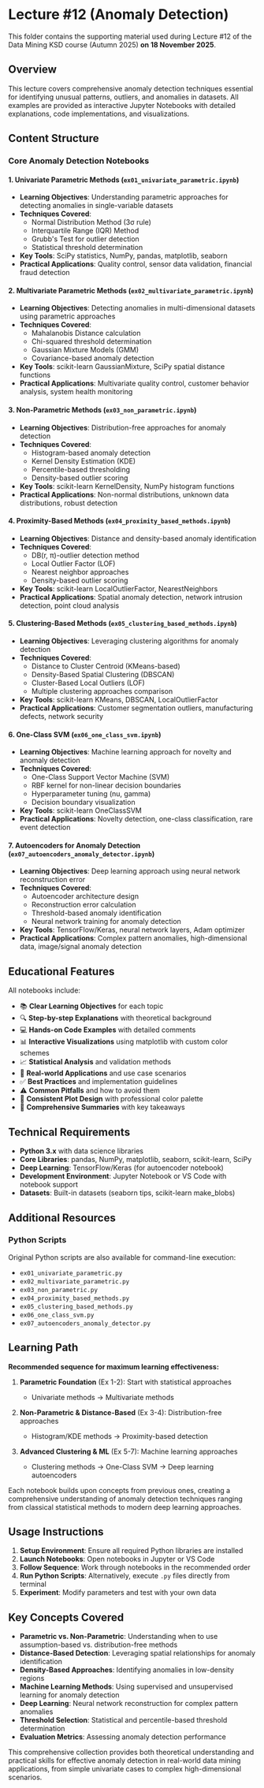 # Lecture #12 (Anomaly Detection)

This folder contains the supporting material used during Lecture #12 of the Data Mining KSD course (Autumn 2025) **on 18 November 2025**.

## Overview

This lecture covers comprehensive anomaly detection techniques essential for identifying unusual patterns, outliers, and anomalies in datasets. All examples are provided as interactive Jupyter Notebooks with detailed explanations, code implementations, and visualizations.

## Content Structure

### Core Anomaly Detection Notebooks

#### 1. **Univariate Parametric Methods** (`ex01_univariate_parametric.ipynb`)

- **Learning Objectives**: Understanding parametric approaches for detecting anomalies in single-variable datasets
- **Techniques Covered**:
  - Normal Distribution Method (3σ rule)
  - Interquartile Range (IQR) Method
  - Grubb's Test for outlier detection
  - Statistical threshold determination
- **Key Tools**: SciPy statistics, NumPy, pandas, matplotlib, seaborn
- **Practical Applications**: Quality control, sensor data validation, financial fraud detection

#### 2. **Multivariate Parametric Methods** (`ex02_multivariate_parametric.ipynb`)

- **Learning Objectives**: Detecting anomalies in multi-dimensional datasets using parametric approaches
- **Techniques Covered**:
  - Mahalanobis Distance calculation
  - Chi-squared threshold determination
  - Gaussian Mixture Models (GMM)
  - Covariance-based anomaly detection
- **Key Tools**: scikit-learn GaussianMixture, SciPy spatial distance functions
- **Practical Applications**: Multivariate quality control, customer behavior analysis, system health monitoring

#### 3. **Non-Parametric Methods** (`ex03_non_parametric.ipynb`)

- **Learning Objectives**: Distribution-free approaches for anomaly detection
- **Techniques Covered**:
  - Histogram-based anomaly detection
  - Kernel Density Estimation (KDE)
  - Percentile-based thresholding
  - Density-based outlier scoring
- **Key Tools**: scikit-learn KernelDensity, NumPy histogram functions
- **Practical Applications**: Non-normal distributions, unknown data distributions, robust detection

#### 4. **Proximity-Based Methods** (`ex04_proximity_based_methods.ipynb`)

- **Learning Objectives**: Distance and density-based anomaly identification
- **Techniques Covered**:
  - DB(r, π)-outlier detection method
  - Local Outlier Factor (LOF)
  - Nearest neighbor approaches
  - Density-based outlier scoring
- **Key Tools**: scikit-learn LocalOutlierFactor, NearestNeighbors
- **Practical Applications**: Spatial anomaly detection, network intrusion detection, point cloud analysis

#### 5. **Clustering-Based Methods** (`ex05_clustering_based_methods.ipynb`)

- **Learning Objectives**: Leveraging clustering algorithms for anomaly detection
- **Techniques Covered**:
  - Distance to Cluster Centroid (KMeans-based)
  - Density-Based Spatial Clustering (DBSCAN)
  - Cluster-Based Local Outliers (LOF)
  - Multiple clustering approaches comparison
- **Key Tools**: scikit-learn KMeans, DBSCAN, LocalOutlierFactor
- **Practical Applications**: Customer segmentation outliers, manufacturing defects, network security

#### 6. **One-Class SVM** (`ex06_one_class_svm.ipynb`)

- **Learning Objectives**: Machine learning approach for novelty and anomaly detection
- **Techniques Covered**:
  - One-Class Support Vector Machine (SVM)
  - RBF kernel for non-linear decision boundaries
  - Hyperparameter tuning (nu, gamma)
  - Decision boundary visualization
- **Key Tools**: scikit-learn OneClassSVM
- **Practical Applications**: Novelty detection, one-class classification, rare event detection

#### 7. **Autoencoders for Anomaly Detection** (`ex07_autoencoders_anomaly_detector.ipynb`)

- **Learning Objectives**: Deep learning approach using neural network reconstruction error
- **Techniques Covered**:
  - Autoencoder architecture design
  - Reconstruction error calculation
  - Threshold-based anomaly identification
  - Neural network training for anomaly detection
- **Key Tools**: TensorFlow/Keras, neural network layers, Adam optimizer
- **Practical Applications**: Complex pattern anomalies, high-dimensional data, image/signal anomaly detection

## Educational Features

All notebooks include:

- 📚 **Clear Learning Objectives** for each topic
- 🔍 **Step-by-step Explanations** with theoretical background
- 💻 **Hands-on Code Examples** with detailed comments
- 📊 **Interactive Visualizations** using matplotlib with custom color schemes
- 📈 **Statistical Analysis** and validation methods
- 🎯 **Real-world Applications** and use case scenarios
- ✅ **Best Practices** and implementation guidelines
- ⚠️ **Common Pitfalls** and how to avoid them
- 🎨 **Consistent Plot Design** with professional color palette
- 📝 **Comprehensive Summaries** with key takeaways

## Technical Requirements

- **Python 3.x** with data science libraries
- **Core Libraries**: pandas, NumPy, matplotlib, seaborn, scikit-learn, SciPy
- **Deep Learning**: TensorFlow/Keras (for autoencoder notebook)
- **Development Environment**: Jupyter Notebook or VS Code with notebook support
- **Datasets**: Built-in datasets (seaborn tips, scikit-learn make_blobs)

## Additional Resources

### Python Scripts

Original Python scripts are also available for command-line execution:

- `ex01_univariate_parametric.py`
- `ex02_multivariate_parametric.py`
- `ex03_non_parametric.py`
- `ex04_proximity_based_methods.py`
- `ex05_clustering_based_methods.py`
- `ex06_one_class_svm.py`
- `ex07_autoencoders_anomaly_detector.py`

## Learning Path

**Recommended sequence for maximum learning effectiveness:**

1. **Parametric Foundation** (Ex 1-2): Start with statistical approaches

   - Univariate methods → Multivariate methods

2. **Non-Parametric & Distance-Based** (Ex 3-4): Distribution-free approaches

   - Histogram/KDE methods → Proximity-based detection

3. **Advanced Clustering & ML** (Ex 5-7): Machine learning approaches
   - Clustering methods → One-Class SVM → Deep learning autoencoders

Each notebook builds upon concepts from previous ones, creating a comprehensive understanding of anomaly detection techniques ranging from classical statistical methods to modern deep learning approaches.

## Usage Instructions

1. **Setup Environment**: Ensure all required Python libraries are installed
2. **Launch Notebooks**: Open notebooks in Jupyter or VS Code
3. **Follow Sequence**: Work through notebooks in the recommended order
4. **Run Python Scripts**: Alternatively, execute `.py` files directly from terminal
5. **Experiment**: Modify parameters and test with your own data

## Key Concepts Covered

- **Parametric vs. Non-Parametric**: Understanding when to use assumption-based vs. distribution-free methods
- **Distance-Based Detection**: Leveraging spatial relationships for anomaly identification
- **Density-Based Approaches**: Identifying anomalies in low-density regions
- **Machine Learning Methods**: Using supervised and unsupervised learning for anomaly detection
- **Deep Learning**: Neural network reconstruction for complex pattern anomalies
- **Threshold Selection**: Statistical and percentile-based threshold determination
- **Evaluation Metrics**: Assessing anomaly detection performance

This comprehensive collection provides both theoretical understanding and practical skills for effective anomaly detection in real-world data mining applications, from simple univariate cases to complex high-dimensional scenarios.
